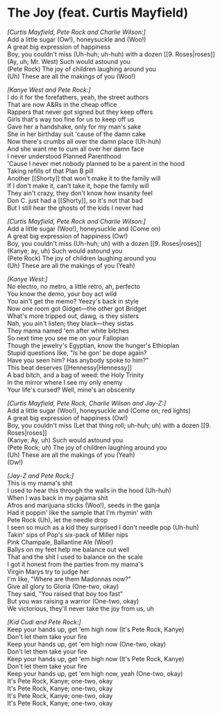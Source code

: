 # The Joy (feat. Curtis Mayfield)

_[Curtis Mayfield, Pete Rock and Charlie Wilson:]_  
Add a little sugar (Ow!), honeysuckle and (Woo!)  
A great big expression of happiness  
Boy, you couldn't miss (Uh-huh; uh-huh) with a dozen [[9. Roses|roses]]  
(Ay, uh; Mr. West) Such would astound you  
(Pete Rock) The joy of children laughing around you  
(Uh) These are all the makings of you (Woo!)  

_[Kanye West and Pete Rock:]_  
I do it for the forefathers, yeah, the street authors  
That are now A&Rs in the cheap office  
Rappers that never got signed but they keep offers  
Girls that's way too fine for us to keep off us  
Gave her a handshake, only for my man's sake  
She in her birthday suit 'cause of the damn cake  
Now there's crumbs all over the damn place (Uh-huh)  
And she want me to cum all over her damn face  
I never understood Planned Parenthood  
'Cause I never met nobody planned to be a parent in the hood  
Taking refills of that Plan B pill  
Another [[Shorty]] that won't make it to the family will  
If I don't make it, can't take it, hope the family will  
They ain't crazy, they don't know how insanity feel  
Don C. just had a [[Shorty]], so it's not that bad  
But I still hear the ghosts of the kids I never had  

_[Curtis Mayfield, Pete Rock and Charlie Wilson:]_  
Add a little sugar (Woo!), honeysuckle and (Come on)  
A great big expression of happiness (Ow!)  
Boy, you couldn't miss (Uh-huh; uh) with a dozen [[9. Roses|roses]]  
(Kanye; ay, uh) Such would astound you  
(Pete Rock) The joy of children laughing around you  
(Uh) These are all the makings of you (Yeah)  

_[Kanye West:]_  
No electro, no metro, a little retro, ah, perfecto  
You know the demo, your boy act wild  
You ain't get the memo? Yeezy's back in style  
Now one room got Gidget—the other got Bridget  
What's more tripped out, dawg, is they sisters  
Nah, you ain't listen; they black—they sistas  
They mama named 'em after white bitches  
So next time you see me on your Fallopian  
Though the jewelry's Egyptian, know the hunger's Ethiopian  
Stupid questions like, "Is he gon' be dope again?  
Have you seen him? Has anybody spoke to him?"  
This beat deserves [[Hennessy|Hennessy]]  
A bad bitch, and a bag of weed: the Holy Trinity  
In the mirror where I see my only enemy  
Your life's cursed? Well, mine's an obscenity  

_[Curtis Mayfield, Pete Rock, Charlie Wilson and Jay-Z:]_  
Add a little sugar (Woo!), honeysuckle and (Come on; red lights)  
A great big expression of happiness (Ow!)  
Boy, you couldn't miss (Let that thing roll; uh-huh; uh) with a dozen [[9. Roses|roses]]  
(Kanye; Ay, uh) Such would astound you  
(Pete Rock; uh) The joy of children laughing around you  
(Uh) These are all the makings of you (Yeah)  
(Ow!)  

_[Jay-Z and Pete Rock:]_  
This is my mama's shit  
I used to hear this through the walls in the hood (Uh-huh)  
When I was back in my pajama shit  
Afros and marijuana sticks (Woo!), seeds in the ganja  
Had it poppin' like the sample that I'm rhymin' with  
Pete Rock (Uh), let the needle drop  
I seen so much as a kid they surprised I don't needle pop (Uh-huh)  
Takin' sips of Pop's six-pack of Miller nips  
Pink Champale, Ballantine Ale (Woo!)  
Ballys on my feet help me balance out well  
That and the shit I used to balance on the scale  
I got it honest from the parties from my mama's  
Virgin Marys try to judge her  
I'm like, "Where are them Madonnas now?"  
Give all glory to Gloria (One-two, okay)  
They said, "You raised that boy too fast"  
But you was raising a warrior (One-two, okay)  
We victorious, they'll never take the joy from us, uh  

_[Kid Cudi and Pete Rock:]_  
Keep your hands up, get 'em high now (It's Pete Rock, Kanye)  
Don't let them take your fire  
Keep your hands up, get 'em high now (One-two, okay)  
Don't let them take your fire  
Keep your hands up, get 'em high now (It's Pete Rock, Kanye)  
Don't let them take your fire  
Keep your hands up, get 'em high now, yeah (One-two, okay)  
It's Pete Rock, Kanye; one-two, okay  
It's Pete Rock, Kanye; one-two, okay  
It's Pete Rock, Kanye; one-two, okay  
It's Pete Rock, Kanye; one-two, okay
